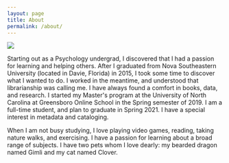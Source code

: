 ```yaml
---
layout: page
title: About
permalink: /about/
---
```

<img src="https://img.pokemondb.net/artwork/gengar.jpg">

Starting out as a Psychology undergrad, I discovered that I had a passion for learning and helping others. After I graduated from Nova Southeastern University (located in Davie, Florida) in 2015, I took some time to discover what I wanted to do. I worked in the meantime, and understood that librarianship was calling me. I have always found a comfort in books, data, and research. I started my Master's program at the University of North Carolina at Greensboro Online School in the Spring semester of 2019.  I am a full-time student, and plan to graduate in Spring 2021. I have a special interest in metadata and cataloging.
<p>
When I am not busy studying, I love playing video games, reading, taking nature walks, and exercising. I have a passion for learning about a broad range of subjects. I have two pets whom I love dearly: my bearded dragon named Gimli and my cat named Clover.
